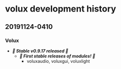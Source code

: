 # volux development history
## 20191124-0410
### Volux
- ***🎉 Stable v0.9.17 released 🎉***
  - ***🎉 First stable releases of modules! 🎉***
    - voluxaudio, voluxgui, voluxlight
